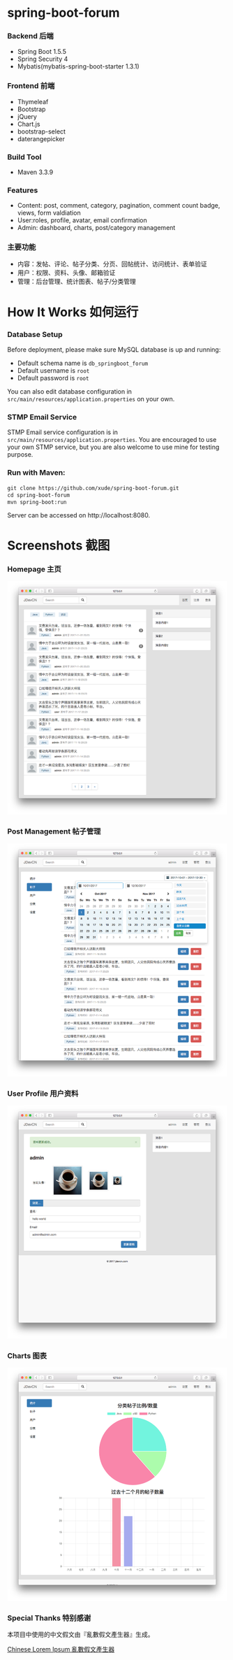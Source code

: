 # spring-boot-forum 

### Backend 后端
- Spring Boot 1.5.5
- Spring Security 4
- Mybatis(mybatis-spring-boot-starter 1.3.1)

### Frontend 前端
- Thymeleaf
- Bootstrap
- jQuery
- Chart.js
- bootstrap-select
- daterangepicker

### Build Tool 
- Maven 3.3.9

### Features
- Content: post, comment, category, pagination, comment count badge, views, form valdiation
- User:roles, profile, avatar, email confirmation
- Admin: dashboard, charts, post/category management

### 主要功能
- 内容：发帖、评论、帖子分类、分页、回帖统计、访问统计、表单验证
- 用户：权限、资料、头像、邮箱验证
- 管理：后台管理、统计图表、帖子/分类管理

# How It Works 如何运行

### Database Setup
Before deployment, please make sure MySQL database is up and running:

- Default schema name is `db_springboot_forum`
- Default username is `root` 
- Default password is `root`

You can also edit database configuration in `src/main/resources/application.properties` on your own.

### STMP Email Service
STMP Email service configuration is in `src/main/resources/application.properties`. You are encouraged to use your own STMP service, but you are also welcome to use mine for testing purpose.

### Run with Maven:
```
git clone https://github.com/xude/spring-boot-forum.git
cd spring-boot-forum
mvn spring-boot:run
```
Server can be accessed on http://localhost:8080.

# Screenshots 截图
### Homepage 主页
![](screenshots/homepage.png)

### Post Management 帖子管理
![](screenshots/posts-manage.png)

### User Profile 用户资料
![](screenshots/profile-edit.png)

### Charts 图表
![](screenshots/stats.png)

### Special Thanks 特别感谢

本项目中使用的中文假文由『亂數假文產生器』生成。

[Chinese Lorem Ipsum 亂數假文產生器](http://www.richyli.com/tool/loremipsum/)
